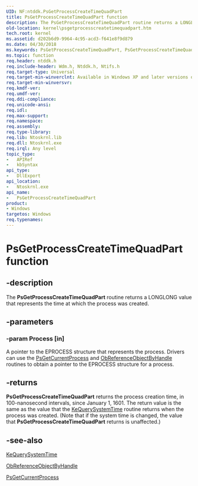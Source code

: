 ```yaml
---
UID: NF:ntddk.PsGetProcessCreateTimeQuadPart
title: PsGetProcessCreateTimeQuadPart function
description: The PsGetProcessCreateTimeQuadPart routine returns a LONGLONG value that represents the time at which the process was created.
old-location: kernel\psgetprocesscreatetimequadpart.htm
tech.root: kernel
ms.assetid: d202b6d9-9964-4c95-acd3-f641e8f9d879
ms.date: 04/30/2018
ms.keywords: PsGetProcessCreateTimeQuadPart, PsGetProcessCreateTimeQuadPart routine [Kernel-Mode Driver Architecture], k108_57bcfbb5-501b-41bf-964c-14c2b90548ea.xml, kernel.psgetprocesscreatetimequadpart, ntddk/PsGetProcessCreateTimeQuadPart
ms.topic: function
req.header: ntddk.h
req.include-header: Wdm.h, Ntddk.h, Ntifs.h
req.target-type: Universal
req.target-min-winverclnt: Available in Windows XP and later versions of Windows.
req.target-min-winversvr: 
req.kmdf-ver: 
req.umdf-ver: 
req.ddi-compliance: 
req.unicode-ansi: 
req.idl: 
req.max-support: 
req.namespace: 
req.assembly: 
req.type-library: 
req.lib: Ntoskrnl.lib
req.dll: Ntoskrnl.exe
req.irql: Any level
topic_type:
-	APIRef
-	kbSyntax
api_type:
-	DllExport
api_location:
-	Ntoskrnl.exe
api_name:
-	PsGetProcessCreateTimeQuadPart
product:
- Windows
targetos: Windows
req.typenames: 
---
```


# PsGetProcessCreateTimeQuadPart function


## -description


The <b>PsGetProcessCreateTimeQuadPart</b> routine returns a LONGLONG value that represents the time at which the process was created. 


## -parameters




### -param Process [in]

A pointer to the EPROCESS structure that represents the process. Drivers can use the [PsGetCurrentProcess](https://docs.microsoft.com/windows-hardware/drivers/kernel/mm-bad-pointer) and <a href="https://msdn.microsoft.com/library/windows/hardware/ff558679">ObReferenceObjectByHandle</a> routines to obtain a pointer to the EPROCESS structure for a process. 


## -returns



<b>PsGetProcessCreateTimeQuadPart</b> returns the process creation time, in 100-nanosecond intervals, since January 1, 1601. The return value is the same as the value that the <a href="https://msdn.microsoft.com/library/windows/hardware/ff553068">KeQuerySystemTime</a> routine returns when the process was created. (Note that if the system time is changed, the value that <b>PsGetProcessCreateTimeQuadPart</b> returns is unaffected.) 




## -see-also




<a href="https://msdn.microsoft.com/library/windows/hardware/ff553068">KeQuerySystemTime</a>



<a href="https://msdn.microsoft.com/library/windows/hardware/ff558679">ObReferenceObjectByHandle</a>



[PsGetCurrentProcess](https://docs.microsoft.com/windows-hardware/drivers/kernel/mm-bad-pointer)
 

 

